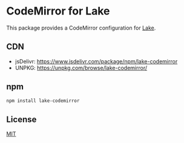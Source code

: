 # CodeMirror for Lake

This package provides a CodeMirror configuration for [Lake](http://lakejs.org/).

## CDN

* jsDelivr: https://www.jsdelivr.com/package/npm/lake-codemirror
* UNPKG: https://unpkg.com/browse/lake-codemirror/

## npm

```bash
npm install lake-codemirror
```

## License

[MIT](https://github.com/lakejs/lake-codemirror/blob/main/LICENSE)
